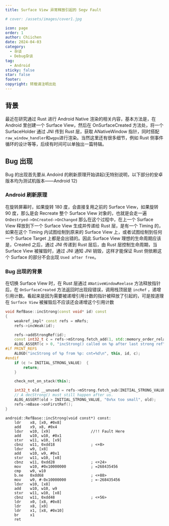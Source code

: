 ```yaml
---
title: Surface View 异常释放引起的 Segv Fault

# cover: /assets/images/cover1.jpg

icon: page
order: 1
author: Chiichen
date: 2024-04-03
category:
  - 杂谈
  - Debug杂谈
tag:
  - Android
sticky: false
star: false
footer:
copyright: 转载请注明出处
---
```


## 背景

最近在研究通过 Rust 进行 Android Native 渲染的相关内容，基本方法是，在 Android 里创建一个 Surface View，然后在 OnSurfaceCreated 方法处，将一个 SurfaceHolder 通过 JNI 传到 Rust 层，获取 ANativeWindow 指针，同时搭配`raw_window_handler`和`wgpu`进行渲染。当然这里还有很多细节，例如 Rust 侧事件循环的设计等等，后续有时间可以单独出一篇特辑。

## Bug 出现

Bug 的出现首先要从 Andoird 的刷新原理开始讲起(无特别说明，以下部分的安卓版本均为测试机版本——Android 12)

### Android 刷新原理

在旋转屏幕时，如果旋转 180 度，会直接复用之前的 Surface View，如果旋转 90 度，那么是会 Recreate 整个 Surface View 对象的，也就是会走一遍 `OnDestryed->OnCreated->OnChanged` 那么在这个过程中，在上一个 Surface View 释放到下一个 Surface View 生成并传递给 Rust 层，是有一个 Timing 的，如果在这个 Timing 内试图绘制到原来的 Surface View 上，或者试图绘制到任何一个 Surface Target 上都是会出错的。因此 Surface View 理想的生命周期应该是，Created 之后，通过 JNI 传递到 Rust 层后，由 Rust 层控制生命周期，当 Surface View 被摧毁时，通过 JNI 通知 JNI 销毁，这样才能保证 Rust 侧依赖这个 Surface 的部分不会出现 `Used after free`。

### Bug 出现的背景

在切换 Surface View 时，在 Rust 层通过 `ANativeWindowReelase` 方法释放指针后，在 `OnSurfaceCreated` 方法返回时出现段错误，调用栈顶层是 `incRef` ，递增引用计数。看起来是因为需要被递增引用计数的指针被释放了引起的，可是按道理在 `Surface View` 被摧毁后不应该还会递增这个引用计数

```cpp
void RefBase::incStrong(const void* id) const
{
    weakref_impl* const refs = mRefs;
    refs->incWeak(id);

    refs->addStrongRef(id);
    const int32_t c = refs->mStrong.fetch_add(1, std::memory_order_relaxed);  //!!Fault Here
    ALOG_ASSERT(c > 0, "incStrong() called on %p after last strong ref", refs);
#if PRINT_REFS
    ALOGD("incStrong of %p from %p: cnt=%d\n", this, id, c);
#endif
    if (c != INITIAL_STRONG_VALUE)  {
        return;
    }

    check_not_on_stack(this);

    int32_t old __unused = refs->mStrong.fetch_sub(INITIAL_STRONG_VALUE, std::memory_order_relaxed);
    // A decStrong() must still happen after us.
    ALOG_ASSERT(old > INITIAL_STRONG_VALUE, "0x%x too small", old);
    refs->mBase->onFirstRef();
}
```

```armasm
android::RefBase::incStrong(void const*) const:
	ldr    x8, [x0, #0x8]
	add    x9, x8, #0x4
	ldxr   w10, [x9]                  //!! Fault Here
	add    w10, w10, #0x1
	stxr   w11, w10, [x9]
	cbnz   w11, 0xdd18                ; <+8>
	ldxr   w9, [x8]
	add    w10, w9, #0x1
	stxr   w11, w10, [x8]
	cbnz   w11, 0xdd28                ; <+24>
	mov    w10, #0x10000000           ; =268435456
	cmp    w9, w10
	b.ne   0xdd68                     ; <+88>
	mov    w9, #-0x10000000           ; =-268435456
	ldxr   w10, [x8]
	add    w10, w10, w9
	stxr   w11, w10, [x8]
	cbnz   w11, 0xdd48                ; <+56>
	ldr    x0, [x8, #0x8]
	ldr    x8, [x0]
	ldr    x1, [x8, #0x10]
	br     x1
	ret
```
